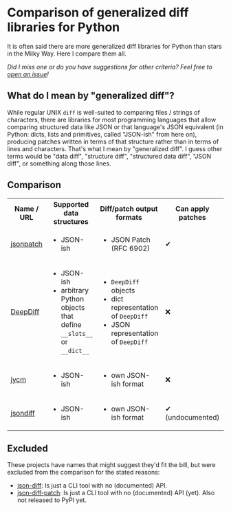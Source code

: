 # Comparison of generalized diff libraries for Python

It is often said there are more generalized diff libraries for Python than
stars in the Milky Way. Here I compare them all.

*Did I miss one or do you have suggestions for other criteria? Feel free to
[open an issue](https://github.com/smheidrich/comparison-of-generalized-diff-libraries-for-python/issues/new)!*

## What do I mean by "generalized diff"?

While regular UNIX `diff` is well-suited to comparing files / strings of
characters, there are libraries for most programming languages that allow
comparing structured data like JSON or that language's JSON equivalent (in
Python: dicts, lists and primitives, called "JSON-ish" from here on), producing
patches written in terms of that structure rather than in terms of lines and
characters. That's what I mean by "generalized diff". I guess other terms would
be "data diff", "structure diff", "structured data diff", "JSON diff", or
something along those lines.

## Comparison

<table>
  <tr>
    <th>Name / URL</th>
    <th>Supported data structures</th>
    <th>Diff/patch output formats</th>
    <th>Can apply patches</th>
    <th>Diffing time complexity</th>
  </tr>
  <tr>
    <td>
      <a href="https://pypi.org/project/jsonpatch/">
        jsonpatch
      </a>
    </td>
    <td>
      <ul>
        <li>JSON-ish</li>
      </ul>
    </td>
    <td>
      <ul>
        <li>JSON Patch (RFC 6902)</li>
      </ul>
    </td>
    <td>
      ✔
    </td>
    <td>
      ?
    </td>
  </tr>
  <tr>
    <td>
      <a href="https://pypi.org/project/deepdiff/">
        DeepDiff
      </a>
    </td>
    <td>
      <ul>
        <li>JSON-ish</li>
        <li>arbitrary Python objects that define <code>__slots__</code> or <code>__dict__</code></li>
      </ul>
    </td>
    <td>
      <ul>
        <li><code>DeepDiff</code> objects</li>
        <li>dict representation of <code>DeepDiff</code></li>
        <li>JSON representation of <code>DeepDiff</code></li>
      </ul>
    </td>
    <td>
      ❌
    </td>
    <td>
      O(n) when not ignoring order, otherwise ?
    </td>
  </tr>
  <tr>
    <td>
      <a href="https://pypi.org/project/jycm/">
        jycm
      </a>
    </td>
    <td>
      <ul>
        <li>JSON-ish</li>
      </ul>
    </td>
    <td>
      <ul>
        <li>own JSON-ish format</li>
      </ul>
    </td>
    <td>
      ❌
    </td>
    <td>
      ?
    </td>
  </tr>
  <tr>
    <td>
      <a href="https://pypi.org/project/jsondiff/">
        jsondiff
      </a>
    </td>
    <td>
      <ul>
        <li>JSON-ish</li>
      </ul>
    </td>
    <td>
      <ul>
        <li>own JSON-ish format</li>
      </ul>
    </td>
    <td>
      ✔ (undocumented)
    </td>
    <td>
      ?
    </td>
  </tr>
</table>

## Excluded

These projects have names that might suggest they'd fit the bill, but were
excluded from the comparison for the stated reasons:

- [json-diff](https://pypi.org/project/json-diff/):
  Is just a CLI tool with no (documented) API.
- [json-diff-patch](https://github.com/apack1001/json-diff-patch):
  Is just a CLI tool with no (documented) API (yet). Also not released to PyPI
  yet.

